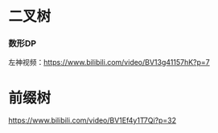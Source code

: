 # 二叉树

### 数形DP

左神视频：https://www.bilibili.com/video/BV13g41157hK?p=7

## 





# 前缀树

https://www.bilibili.com/video/BV1Ef4y1T7Qi?p=32


